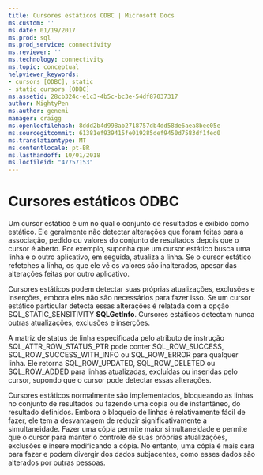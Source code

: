 ```yaml
---
title: Cursores estáticos ODBC | Microsoft Docs
ms.custom: ''
ms.date: 01/19/2017
ms.prod: sql
ms.prod_service: connectivity
ms.reviewer: ''
ms.technology: connectivity
ms.topic: conceptual
helpviewer_keywords:
- cursors [ODBC], static
- static cursors [ODBC]
ms.assetid: 28cb324c-e1c3-4b5c-bc3e-54df87037317
author: MightyPen
ms.author: genemi
manager: craigg
ms.openlocfilehash: 8ddd2b4d998ab2718757db4dd58de6aea8bee05e
ms.sourcegitcommit: 61381ef939415fe019285def9450d7583df1fed0
ms.translationtype: MT
ms.contentlocale: pt-BR
ms.lasthandoff: 10/01/2018
ms.locfileid: "47757153"
---
```

# <a name="odbc-static-cursors"></a>Cursores estáticos ODBC
Um cursor estático é um no qual o conjunto de resultados é exibido como estático. Ele geralmente não detectar alterações que foram feitas para a associação, pedido ou valores do conjunto de resultados depois que o cursor é aberto. Por exemplo, suponha que um cursor estático busca uma linha e o outro aplicativo, em seguida, atualiza a linha. Se o cursor estático refetches a linha, os que ele vê os valores são inalterados, apesar das alterações feitas por outro aplicativo.  
  
 Cursores estáticos podem detectar suas próprias atualizações, exclusões e inserções, embora eles não são necessários para fazer isso. Se um cursor estático particular detecta essas alterações é relatada com a opção SQL_STATIC_SENSITIVITY **SQLGetInfo**. Cursores estáticos detectam nunca outras atualizações, exclusões e inserções.  
  
 A matriz de status de linha especificada pelo atributo de instrução SQL_ATTR_ROW_STATUS_PTR pode conter SQL_ROW_SUCCESS, SQL_ROW_SUCCESS_WITH_INFO ou SQL_ROW_ERROR para qualquer linha. Ele retorna SQL_ROW_UPDATED, SQL_ROW_DELETED ou SQL_ROW_ADDED para linhas atualizadas, excluídas ou inseridas pelo cursor, supondo que o cursor pode detectar essas alterações.  
  
 Cursores estáticos normalmente são implementados, bloqueando as linhas no conjunto de resultados ou fazendo uma cópia ou de instantâneo, do resultado definidos. Embora o bloqueio de linhas é relativamente fácil de fazer, ele tem a desvantagem de reduzir significativamente a simultaneidade. Fazer uma cópia permite maior simultaneidade e permite que o cursor para manter o controle de suas próprias atualizações, exclusões e insere modificando a cópia. No entanto, uma cópia é mais cara para fazer e podem divergir dos dados subjacentes, como esses dados são alterados por outras pessoas.
